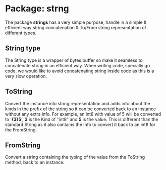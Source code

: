 # Package: strng
The package **strings** has a very simple purpose, handle in a simple & efficient way string concatenation & To/From string representation of different types.

## String type
The String type is a wrapper of bytes.buffer so make it seamless to concatenate string in an efficient way. When writing code, specially go code, we would like to avoid concatenating string inside code as this is a very slow operation.
## ToString
Convert the instance into string representation and adds info about the kinds in the prefix of the string so it can be converted back to an instance without any extra info. For example, an int8 with value of 5 will be converted to '**{3}5**', **3** is the Kind of "int8" and **5** is the value. This is different than the standard String as it also contains the info to convert it back to an int8 for the FromString.
## FromString
Convert a string containing the typing of the value from the ToString method, back to an instance.
